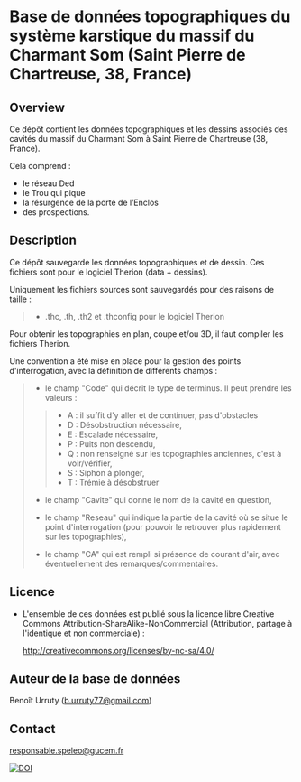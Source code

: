 # Base de données topographiques du système karstique du massif du Charmant Som (Saint Pierre de Chartreuse, 38, France)



## Overview

Ce dépôt contient les données topographiques et les dessins associés des cavités du massif du Charmant Som à Saint Pierre de Chartreuse (38, France). 

Cela comprend :

- le réseau Ded
- le Trou qui pique 
- la résurgence de la porte de l’Enclos
- des prospections.

## Description

Ce dépôt sauvegarde les données topographiques et de dessin. Ces fichiers sont pour le logiciel Therion (data + dessins).

Uniquement les fichiers sources sont sauvegardés pour des raisons de taille  :

> - .thc, .th, .th2 et .thconfig pour le logiciel Therion

Pour obtenir les topographies en plan, coupe et/ou 3D, il faut compiler les fichiers Therion.

Une convention a été mise en place pour la gestion des points d\'interrogation, avec la définition de différents champs :

> -   le champ \"Code\" qui décrit le type de terminus. Il peut prendre
> 	les valeurs :
>
> 	> -   A : il suffit d\'y aller et de continuer, pas d\'obstacles
> 	> -   D : Désobstruction nécessaire,
> 	> -   E : Escalade nécessaire,
> 	> -   P : Puits non descendu,
> 	> -   Q : non renseigné sur les topographies anciennes, c\'est à voir/vérifier,
> 	> -   S : Siphon à plonger,
> 	> -   T : Trémie à désobstruer
>
> -   le champ \"Cavite\" qui donne le nom de la cavité en question,
>
> -   le champ \"Reseau\" qui indique la partie de la cavité où se situe le point d\'interrogation (pour pouvoir le retrouver plus rapidement sur les topographies),
>
> -   le champ \"CA\" qui est rempli si présence de courant d\'air, avec éventuellement des remarques/commentaires.

## Licence

- L'ensemble de ces données est publié sous la licence libre Creative Commons Attribution-ShareAlike-NonCommercial (Attribution, partage à l'identique et non commerciale) :

	http://creativecommons.org/licenses/by-nc-sa/4.0/



## Auteur de la base de données

Benoît Urruty (b.urruty77@gmail.com)

## Contact

[responsable.speleo@gucem.fr](responsable.speleo@gucem.fr )


[![DOI](https://zenodo.org/badge/791767298.svg)](https://doi.org/10.5281/zenodo.17455917)
